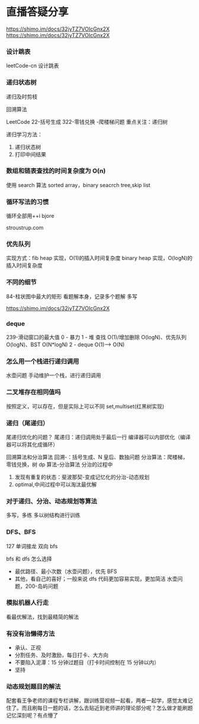 # 直播答疑分享

https://shimo.im/docs/32jyTZ7VOIcGnx2X
https://shimo.im/docs/32jyTZ7VOIcGnx2X

### 设计跳表

leetCode-cn 设计跳表

### 递归状态树

递归及时剪枝

回溯算法

LeetCode
22-括号生成
322-零钱兑换 -爬楼梯问题
重点关注：递归树

递归学习方法：

1. 递归状态树
2. 打印中间结果

### 数组和链表查找的时间复杂度为 O(n)

使用 search 算法
sorted array，binary seacrch tree,skip list

### 循环写法的习惯

循环全部用++i
bjore

stroustrup.com

### 优先队列

实现方式：fib heap 实现，O(1)的插入时间复杂度
binary heap 实现，O(logN)的插入时间复杂度

### 不同的细节

84-柱状图中最大的矩形
看题解本身，记录多个题解
多写

https://shimo.im/docs/32jyTZ7VOIcGnx2X

### deque

239-滑动窗口的最大值
0 - 暴力
1 - 堆 查找 O(1)/增加删除 O(logN)、优先队列 O(logN)、BST O(N\*logN)
2 - deque O(1)--> O(N)

### 怎么用一个栈进行递归调用

水壶问题
手动维护一个栈，进行递归调用

### 二叉堆存在相同值吗

按照定义，可以存在，但是实际上可以不同
set,multiset(红黑树实现)

### 递归（尾递归）

尾递归优化的问题？
尾递归：递归调用处于最后一行
编译器可以内部优化（编译器可以将其化成循环）

回溯算法和分治算法
回溯-：括号生成、N 皇后、数独问题
分治算法：爬楼梯，零钱兑换，树
dp 算法-分治算法
分治的过程中

1. 发现有重复的状态：斐波那契-变成记忆化的分治-动态规划
2. optimal,中间过程中可以淘汰最优解

### 对于递归、分治、动态规划等算法

多写，多练
多以树结构进行训练

### DFS、BFS

127 单词接龙
双向 bfs

bfs 和 dfs 怎么选择

- 最优路径、最小次数（水壶问题），优先 BFS
- 其他，看自己的喜好；一般来说 dfs 代码更加容易实现，更加简洁
  水壶问题，200-岛屿问题

### 模拟机器人行走

看最优解法，找到最精简的解法

### 有没有治懒得方法

- 承认、正视
- 分割任务、及时激励，每日打卡、大方向
- 不要陷入泥潭：15 分钟过题目（打卡时间控制在 15 分钟以内）
- 坚持

### 动态规划题目的解法

配套看王争老师的课程专栏讲解，跟训练营视频一起看，两者一起学，感觉太难记住了。而且刷每日一题的话，怎么去贴近到老师讲的理论部分呢？怎么做才能刷题记忆深刻呢？有点懵了
